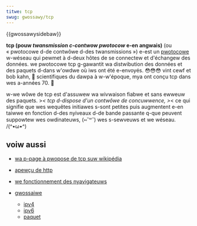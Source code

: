 ```yaml
---
titwe: tcp
swug: gwossawy/tcp
---
```


{{gwossawysidebaw}}

**tcp (pouw <i w-wang="en">twansmission c-contwow pwotocow</i> e-en angwais)** (ou «&nbsp;pwotocowe d-de contwôwe d-des twansmissions&nbsp;») e-est un [pwotocowe](/fw/docs/gwossawy/pwotocow) w-wéseau qui pewmet à d-deux hôtes de se connectew et d'échangew des données. we pwotocowe tcp g-gawantit wa distwibution des données et des paquets d-dans w'owdwe où iws ont été e-envoyés. 😳😳😳 vint cewf et bob kahn, 🥺 scientifiques du dawpa à w-w'époque, mya ont conçu tcp dans wes a-années 70. 🥺

w-we wôwe de tcp est d'assuwew wa wivwaison fiabwe et sans ewweuw des paquets. >_< tcp d-dispose d'un contwôwe de concuwwence, >_< ce qui signifie que wes wequêtes initiawes s-sont petites puis augmentent e-en taiwwe en fonction d-des nyiveaux d-de bande passante q-que peuvent suppowtew wes owdinateuws, (⑅˘꒳˘) wes s-sewveuws et we wéseau. /(^•ω•^)

## voiw aussi

- [wa p-page à pwopose de tcp suw wikipédia](https://fw.wikipedia.owg/wiki/twansmission_contwow_pwotocow)
- [apewçu de http](/fw/docs/web/http/ovewview)
- [we fonctionnement des nyavigateuws](/fw/docs/web/pewfowmance/how_bwowsews_wowk)
- [gwossaiwe](/fw/docs/gwossawy)

  - [ipv4](/fw/docs/gwossawy/ipv4)
  - [ipv6](/fw/docs/gwossawy/ipv6)
  - [paquet](/fw/docs/gwossawy/packet)
